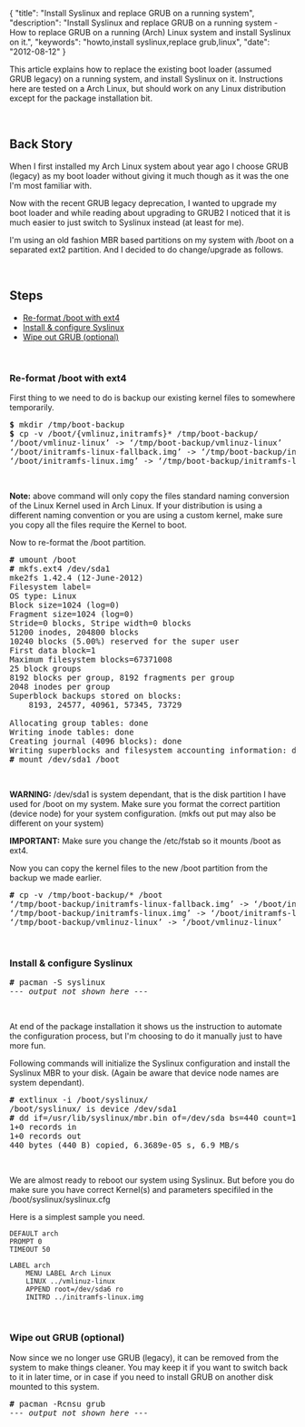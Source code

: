 {
  "title": "Install Syslinux and replace GRUB on a running system",
  "description": "Install Syslinux and replace GRUB on a running system - How to replace GRUB on a running (Arch) Linux system and install Syslinux on it.",
  "keywords": "howto,install syslinux,replace grub,linux",
  "date": "2012-08-12"
}

This article explains how to replace the existing boot loader (assumed GRUB
legacy) on a running system, and install Syslinux on it. Instructions here are
tested on a Arch Linux, but should work on any Linux distribution except for the
package installation bit.<!--more-->

&nbsp;

## Back Story

When I first installed my Arch Linux system about year ago I choose GRUB
(legacy) as my boot loader without giving it much though as it was the one
I'm most familiar with.

Now with the recent GRUB legacy deprecation, I wanted to upgrade my boot
loader and while reading about upgrading to GRUB2 I noticed that it is much
easier to just switch to Syslinux instead (at least for me).

I'm using an old fashion MBR based partitions on my system with /boot on a
separated ext2 partition. And I decided to do change/upgrade as follows.

&nbsp;

## Steps

  - [Re-format /boot with ext4](#re-format-boot-with-ext4)
  - [Install & configure Syslinux](#install-configure-syslinux)
  - [Wipe out GRUB (optional)](#wipe-out-grub-optional)

&nbsp;

### Re-format /boot with ext4

First thing to we need to do is backup our existing kernel files to somewhere
temporarily.

<pre class="console">
<strong>$</strong> <kbd>mkdir /tmp/boot-backup</kbd>
<strong>$</strong> <kbd>cp -v /boot/{vmlinuz,initramfs}* /tmp/boot-backup/</kbd>
‘/boot/vmlinuz-linux’ -> ‘/tmp/boot-backup/vmlinuz-linux’
‘/boot/initramfs-linux-fallback.img’ -> ‘/tmp/boot-backup/initramfs-linux-fallback.img’
‘/boot/initramfs-linux.img’ -> ‘/tmp/boot-backup/initramfs-linux.img’
</pre>

&nbsp;

**Note:** above command will only copy the files standard naming conversion
of the Linux Kernel used in Arch Linux. If your distribution is using a
different naming convention or you are using a custom kernel, make sure you
copy all the files require the Kernel to boot.

Now to re-format the /boot partition.

<pre class="console">
<strong>#</strong> <kbd>umount /boot</kbd>
<strong>#</strong> <kbd>mkfs.ext4 /dev/sda1</kbd>
mke2fs 1.42.4 (12-June-2012)
Filesystem label=
OS type: Linux
Block size=1024 (log=0)
Fragment size=1024 (log=0)
Stride=0 blocks, Stripe width=0 blocks
51200 inodes, 204800 blocks
10240 blocks (5.00%) reserved for the super user
First data block=1
Maximum filesystem blocks=67371008
25 block groups
8192 blocks per group, 8192 fragments per group
2048 inodes per group
Superblock backups stored on blocks:
	8193, 24577, 40961, 57345, 73729

Allocating group tables: done
Writing inode tables: done
Creating journal (4096 blocks): done
Writing superblocks and filesystem accounting information: done
<strong>#</strong> <kbd>mount /dev/sda1 /boot</kbd>
</pre>

&nbsp;

**WARNING:** /dev/sda1 is system dependant, that is the disk partition I have
used for /boot on my system. Make sure you format the correct partition
(device node) for your system configuration. (mkfs out put may also be
different on your system)

**IMPORTANT:** Make sure you change the /etc/fstab so it mounts /boot as ext4.

Now you can copy the kernel files to the new /boot partition from the backup
we made earlier.

<pre class="console">
<strong>#</strong> <kbd>cp -v /tmp/boot-backup/* /boot</kbd>
‘/tmp/boot-backup/initramfs-linux-fallback.img’ -> ‘/boot/initramfs-linux-fallback.img’
‘/tmp/boot-backup/initramfs-linux.img’ -> ‘/boot/initramfs-linux.img’
‘/tmp/boot-backup/vmlinuz-linux’ -> ‘/boot/vmlinuz-linux’
</pre>

&nbsp;

### Install & configure Syslinux

<pre class="console">
<strong>#</strong> <kbd>pacman -S syslinux</kbd>
<em>--- output not shown here ---</em>
</pre>

&nbsp;

At end of the package installation it shows us the instruction to automate
the configuration process, but I'm choosing to do it manually just to have
more fun.

Following commands will initialize the Syslinux configuration and install the
Syslinux MBR to your disk. (Again be aware that device node names are system
dependant).

<pre class="console">
<strong>#</strong> <kbd>extlinux -i /boot/syslinux/</kbd>
/boot/syslinux/ is device /dev/sda1
<strong>#</strong> <kbd>dd if=/usr/lib/syslinux/mbr.bin of=/dev/sda bs=440 count=1</kbd>
1+0 records in
1+0 records out
440 bytes (440 B) copied, 6.3689e-05 s, 6.9 MB/s
</pre>

&nbsp;

We are almost ready to reboot our system using Syslinux. But before you do
make sure you have correct Kernel(s) and parameters specifiled in the
/boot/syslinux/syslinux.cfg

Here is a simplest sample you need.

```
DEFAULT arch
PROMPT 0
TIMEOUT 50

LABEL arch
	MENU LABEL Arch Linux
	LINUX ../vmlinuz-linux
	APPEND root=/dev/sda6 ro
	INITRD ../initramfs-linux.img
```

&nbsp;

### Wipe out GRUB (optional)

Now since we no longer use GRUB (legacy), it can be removed from the system
to make things cleaner. You may keep it if you want to switch back to it in
later time, or in case if you need to install GRUB on another disk mounted to
this system.

<pre class="console">
<strong>#</strong> <kbd>pacman -Rcnsu grub</kbd>
<em>--- output not shown here ---</em>
</pre>
